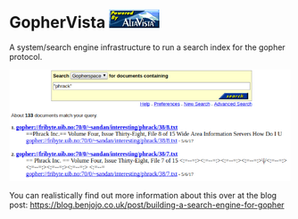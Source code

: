 GopherVista ![powered-by-altavista](alta-sanitise/public/images/powered_by.gif)
===

A system/search engine infrastructure to run a search index for the gopher protocol.

![ExampleScreenshot](blog/rewritten-search.png)

You can realistically find out more information about this over at the blog post: https://blog.benjojo.co.uk/post/building-a-search-engine-for-gopher

